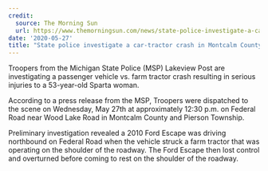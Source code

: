 ```yaml
---
credit:
  source: The Morning Sun
  url: https://www.themorningsun.com/news/state-police-investigate-a-car-tractor-crash-in-montcalm-county/article_6c627210-a04f-11ea-94f1-2b2121f99a88.html
date: '2020-05-27'
title: "State police investigate a car-tractor crash in Montcalm County"
---
```

Troopers from the Michigan State Police (MSP) Lakeview Post are investigating a passenger vehicle vs. farm tractor crash resulting in serious injuries to a 53-year-old Sparta woman.

According to a press release from the MSP, Troopers were dispatched to the scene on Wednesday, May 27th at approximately 12:30 p.m. on Federal Road near Wood Lake Road in Montcalm County and Pierson Township.

Preliminary investigation revealed a 2010 Ford Escape was driving northbound on Federal Road when the vehicle struck a farm tractor that was operating on the shoulder of the roadway. The Ford Escape then lost control and overturned before coming to rest on the shoulder of the roadway.
